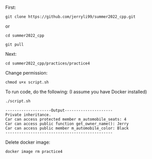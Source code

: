 First:
```
git clone https://github.com/jerryli99/summer2022_cpp.git
```
or
```
cd summer2022_cpp

git pull
```

Next:
```
cd summer2022_cpp/practices/practice4
```

Change permission:
```
chmod u+x script.sh
```

To run code, do the following: (I assume you have Docker installed)
```bash
./script.sh
```

```
--------------------Output---------------------
Private inheritance.
Car can access protected member m_automobile_seats: 4
Car can access public function get_owner_name(): Jerry
Car can access public member m_automobile_color: Black
-----------------------------------------------
```

Delete docker image:
```
docker image rm practice4
```
